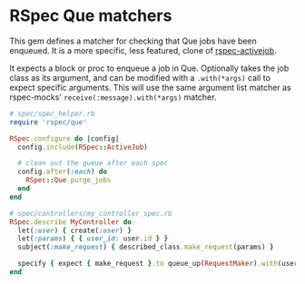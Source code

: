 # RSpec Que matchers

This gem defines a matcher for checking that Que jobs have been enqueued.  It is a more
 specific, less featured, clone of
 [rspec-activejob](https://github.com/gocardless/rspec-activejob).

It expects a block or proc to enqueue a job in Que. Optionally takes the job class as its
argument, and can be modified with a `.with(*args)` call to expect specific arguments.
This will use the same argument list matcher as rspec-mocks' `receive(:message).with(*args)` matcher.

```ruby
# spec/spec_helper.rb
require 'rspec/que'

RSpec.configure do |config|
  config.include(RSpec::ActiveJob)

  # clean out the queue after each spec
  config.after(:each) do
    RSpec::Que.purge_jobs
  end
end

# spec/controllers/my_controller_spec.rb
RSpec.describe MyController do
  let(:user) { create(:user) }
  let(:params) { { user_id: user.id } }
  subject(:make_request) { described_class.make_request(params) }

  specify { expect { make_request }.to queue_up(RequestMaker).with(user) }
end
```


